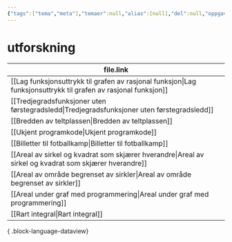 ```yaml
---
{"tags":["tema","meta"],"temaer":null,"alias":[null],"del":null,"oppgave":null,"fag":null,"eksamen":null,"dg-publish":true,"title":"utforskning","date":"2023-06-01","modified":"2023-06-01","permalink":"/temaer/utforskning/","dgPassFrontmatter":true}
---
```



# utforskning
| file.link                                                                                                         |
| ----------------------------------------------------------------------------------------------------------------- |
| [[Lag funksjonsuttrykk til grafen av rasjonal funksjon\|Lag funksjonsuttrykk til grafen av rasjonal funksjon]] |
| [[Tredjegradsfunksjoner uten førstegradsledd\|Tredjegradsfunksjoner uten førstegradsledd]]                     |
| [[Bredden av teltplassen\|Bredden av teltplassen]]                                                             |
| [[Ukjent programkode\|Ukjent programkode]]                                                                     |
| [[Billetter til fotballkamp\|Billetter til fotballkamp]]                                                       |
| [[Areal av sirkel og kvadrat som skjærer hverandre\|Areal av sirkel og kvadrat som skjærer hverandre]]         |
| [[Areal av område begrenset av sirkler\|Areal av område begrenset av sirkler]]                                 |
| [[Areal under graf med programmering\|Areal under graf med programmering]]                                     |
| [[Rart integral\|Rart integral]]                                                                               |

{ .block-language-dataview}
